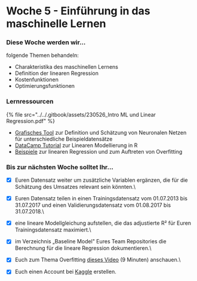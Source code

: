 # Woche 5 - Einführung in das maschinelle Lernen

### Diese Woche werden wir...

folgende Themen behandeln:

* Charakteristika des maschinellen Lernens
* Definition der linearen Regression
* Kostenfunktionen
* Optimierungsfunktionen

### Lernressourcen

{% file src="../../.gitbook/assets/230526_Intro ML und Linear Regression.pdf" %}

* [Grafisches Tool](https://playground.tensorflow.org/) zur Definition und Schätzung von Neuronalen Netzen für unterschiedliche Beispieldatensätze
* [DataCamp Tutorial](https://www.datacamp.com/community/tutorials/linear-regression-R) zur Linearen Modellierung in R
* [Beispiele](https://github.com/opencampus-sh/einfuehrung-in-data-science-und-ml/tree/main/Lineare%20Regression) zur linearen Regression und zum Auftreten von Overfitting

### Bis zur nächsten Woche solltet Ihr...

* [x] Euren Datensatz weiter um zusätzliche Variablen ergänzen, die für die Schätzung des Umsatzes relevant sein könnten.\

* [x] Euren Datensatz teilen in einen Trainingsdatensatz vom 01.07.2013 bis 31.07.2017 und einen Validierungsdatensatz vom 01.08.2017 bis 31.07.2018.\

* [x] eine lineare Modellgleichung aufstellen, die das adjustierte R² für Euren Trainingsdatensatz maximiert.\

* [x] im Verzeichnis „Baseline Model" Eures Team Repositories die Berechnung für die lineare Regression dokumentieren.\

* [x] Euch zum Thema Overfitting [dieses Video](https://www.youtube.com/watch?v=OSd30QGMl88) (9 Minuten) anschauen.\

* [x] Euch einen Account bei [Kaggle](https://www.kaggle.com/) erstellen.

